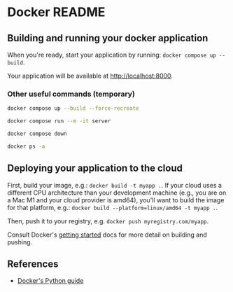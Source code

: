 # Docker README

## Building and running your docker application

When you're ready, start your application by running:
`docker compose up --build`.

Your application will be available at <http://localhost:8000>.

### Other useful commands (temporary)

```bash
docker compose up --build --force-recreate
```

```bash
docker compose run --m -it server
```

```bash
docker compose down
```

```bash
docker ps -a
```

## Deploying your application to the cloud

First, build your image, e.g.: `docker build -t myapp .`.
If your cloud uses a different CPU architecture than your development
machine (e.g., you are on a Mac M1 and your cloud provider is amd64),
you'll want to build the image for that platform, e.g.:
`docker build --platform=linux/amd64 -t myapp .`.

Then, push it to your registry, e.g. `docker push myregistry.com/myapp`.

Consult Docker's [getting started](https://docs.docker.com/go/get-started-sharing/)
docs for more detail on building and pushing.

## References

* [Docker's Python guide](https://docs.docker.com/language/python/)
